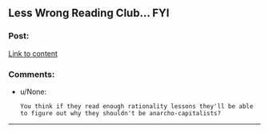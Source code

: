 ## Less Wrong Reading Club... FYI

### Post:

[Link to content](http://www.reddit.com/r/VoluntaristLWBookClub/)

### Comments:

- u/None:
  ```
  You think if they read enough rationality lessons they'll be able to figure out why they shouldn't be anarcho-capitalists?
  ```

---

